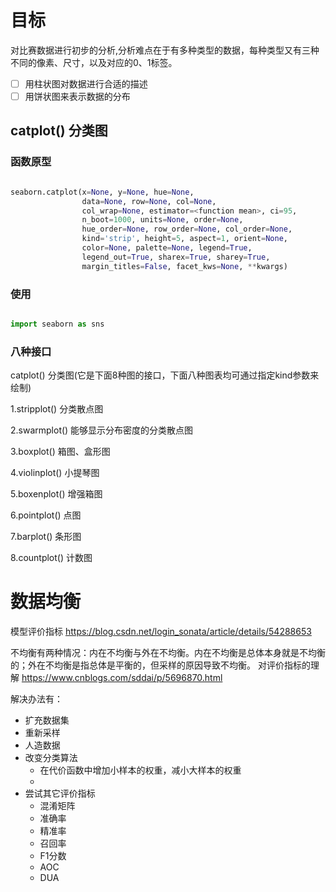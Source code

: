 # 目标
对比赛数据进行初步的分析,分析难点在于有多种类型的数据，每种类型又有三种不同的像素、尺寸，以及对应的0、1标签。

- [ ] 用柱状图对数据进行合适的描述
- [ ] 用饼状图来表示数据的分布

## catplot() 分类图

### 函数原型

``` python

seaborn.catplot(x=None, y=None, hue=None,
                data=None, row=None, col=None,
                col_wrap=None, estimator=<function mean>, ci=95, 
                n_boot=1000, units=None, order=None,
                hue_order=None, row_order=None, col_order=None, 
                kind='strip', height=5, aspect=1, orient=None, 
                color=None, palette=None, legend=True,
                legend_out=True, sharex=True, sharey=True, 
                margin_titles=False, facet_kws=None, **kwargs)


```

### 使用
``` python

import seaborn as sns


```

### 八种接口

catplot() 分类图(它是下面8种图的接口，下面八种图表均可通过指定kind参数来绘制)

1.stripplot() 分类散点图

2.swarmplot() 能够显示分布密度的分类散点图

3.boxplot() 箱图、盒形图

4.violinplot() 小提琴图

5.boxenplot() 增强箱图

6.pointplot() 点图

7.barplot() 条形图

8.countplot() 计数图


# 数据均衡

模型评价指标 https://blog.csdn.net/login_sonata/article/details/54288653

不均衡有两种情况：内在不均衡与外在不均衡。内在不均衡是总体本身就是不均衡的；外在不均衡是指总体是平衡的，但采样的原因导致不均衡。
对评价指标的理解 https://www.cnblogs.com/sddai/p/5696870.html

解决办法有：
- 扩充数据集
- 重新采样
- 人造数据
- 改变分类算法
    - 在代价函数中增加小样本的权重，减小大样本的权重
    - 
- 尝试其它评价指标
    - 混淆矩阵
    - 准确率
    - 精准率
    - 召回率
    - F1分数
    - AOC
    - DUA
